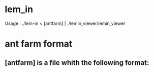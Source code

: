 # lem_in
Usage : ./lem-in < [antfarm] | ./lemin_viewer/lemin_viewer

# ant farm format

[antfarm] is a file whith the following format:
---------------
